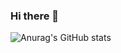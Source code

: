 ### Hi there 👋



![Anurag's GitHub stats](https://github-readme-stats.vercel.app/api?username=gusdndlID&show_icons=true&theme=radical)
